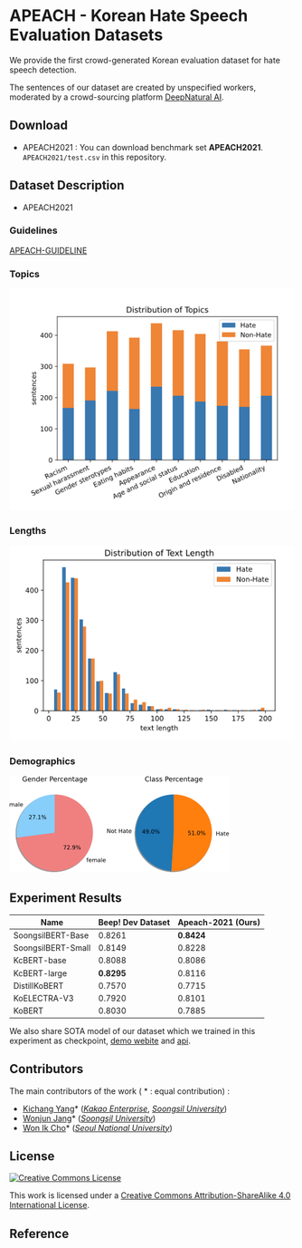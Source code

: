 # APEACH - Korean Hate Speech Evaluation Datasets

We provide the first crowd-generated Korean evaluation dataset for hate speech detection.

The sentences of our dataset are created by unspecified workers, moderated by a crowd-sourcing platform [DeepNatural AI](https://www.deepnatural.ai/).

## Download

- APEACH2021 : You can download benchmark set **APEACH2021**.  `APEACH2021/test.csv`  in this repository.

## Dataset Description

- APEACH2021

### Guidelines

[APEACH-GUIDELINE](https://docs.google.com/document/d/1XqJ5E-OXK3ULX9WCbc10Bj0k9vTfJqQ6E7D2QHP9DWU/edit?usp=drivesdk)

### Topics

![](resource/dist_topics.png)

### Lengths

![](resource/dist_lengths.png)

### Demographics

![resource/figure7.png](resource/figure7.png)


## Experiment Results

| Name               | Beep! Dev Dataset | Apeach-2021 (Ours) |
| ------------------ | ----------------- | ------------------ |
| SoongsilBERT-Base | 0.8261 | **0.8424** |
| SoongsilBERT-Small | 0.8149            | 0.8228 |
| KcBERT-base        | 0.8088 | 0.8086 |
| KcBERT-large       | **0.8295** | 0.8116 |
| DistillKoBERT | 0.7570 | 0.7715 |
| KoELECTRA-V3       | 0.7920 | 0.8101 |
| KoBERT             | 0.8030 | 0.7885 |

We also share SOTA model of our dataset which we trained in this experiment as checkpoint, [demo webite](https://master-soongsil-bert-base-beep-deploy-jason9693.endpoint.ainize.ai) and [api](https://github.com/jason9693/SoongsilBERT-base-beep-deploy).

## Contributors

The main contributors of the work ( * : equal contribution) : 

- [Kichang Yang](https://github.com/jason9693)* ([*Kakao Enterprise*](https://www.kakaoenterprise.com/), [*Soongsil University*](https://eng.ssu.ac.kr))
- [Wonjun Jang](https://github.com/strutive07)* ([*Soongsil University*](https://eng.ssu.ac.kr))
- [Won Ik Cho](https://github.com/warnikchow)* ([*Seoul National University*](https://en.snu.ac.kr/index.html))

## License

<a rel="license" href="http://creativecommons.org/licenses/by-sa/4.0/"><img alt="Creative Commons License" style="border-width:0" src="https://i.creativecommons.org/l/by-sa/4.0/88x31.png" /></a><br />

This work is licensed under a [Creative Commons Attribution-ShareAlike 4.0 International License](http://creativecommons.org/licenses/by-sa/4.0/).

## Reference